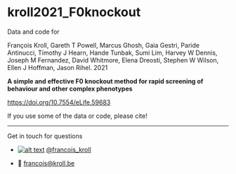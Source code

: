 # kroll2021_F0knockout

Data and code for

François Kroll, Gareth T Powell, Marcus Ghosh, Gaia Gestri, Paride Antinucci, Timothy J Hearn, Hande Tunbak, Sumi Lim, Harvey W Dennis, Joseph M Fernandez, David Whitmore, Elena Dreosti, Stephen W Wilson, Ellen J Hoffman, Jason Rihel. 2021

**A simple and effective F0 knockout method for rapid screening of behaviour and other complex phenotypes**

https://doi.org/10.7554/eLife.59683

If you use some of the data or code, please cite!

___

Get in touch for questions

  * [![alt text][1.2]][1] [@francois_kroll](https://twitter.com/francois_kroll)

  * :email: francois@kroll.be

<!-- icons with padding -->
[1.1]: http://i.imgur.com/tXSoThF.png (twitter icon with padding)

<!-- icons without padding -->
[1.2]: http://i.imgur.com/wWzX9uB.png (twitter icon without padding)

<!-- links to your social media accounts -->
[1]: https://twitter.com/francois_kroll
